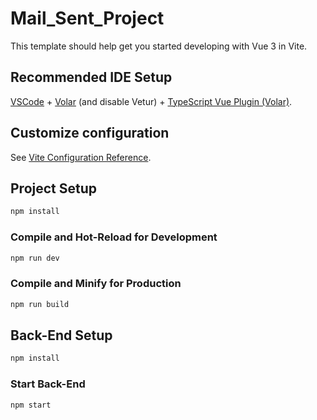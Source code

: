 # Mail_Sent_Project

This template should help get you started developing with Vue 3 in Vite.

## Recommended IDE Setup

[VSCode](https://code.visualstudio.com/) + [Volar](https://marketplace.visualstudio.com/items?itemName=Vue.volar) (and disable Vetur) + [TypeScript Vue Plugin (Volar)](https://marketplace.visualstudio.com/items?itemName=Vue.vscode-typescript-vue-plugin).

## Customize configuration

See [Vite Configuration Reference](https://vitejs.dev/config/).

## Project Setup

``` sh
npm install
```

### Compile and Hot-Reload for Development

```sh
npm run dev
```

### Compile and Minify for Production

```sh
npm run build
```
## Back-End Setup

``` sh
npm install
```

### Start Back-End

``` sh
npm start
```